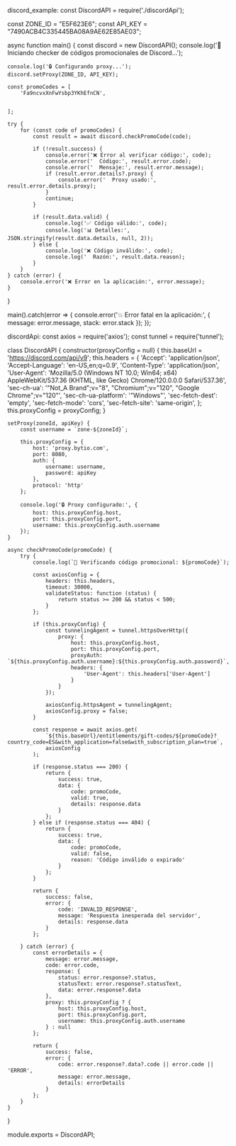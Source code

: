 discord_example:
const DiscordAPI = require('./discordApi');

const ZONE_ID = "E5F623E6";
const API_KEY = "7490ACB4C335445BA08A9AE62E85AE03";

async function main() {
    const discord = new DiscordAPI();
    console.log('🚀 Iniciando checker de códigos promocionales de Discord...');
    
    console.log('🔒 Configurando proxy...');
    discord.setProxy(ZONE_ID, API_KEY);
    
    const promoCodes = [
        'Fa9ncvxXnFwYsbp3YKhEfnCN',
      

    ];

    try {
        for (const code of promoCodes) {
            const result = await discord.checkPromoCode(code);
            
            if (!result.success) {
                console.error('❌ Error al verificar código:', code);
                console.error('  Código:', result.error.code);
                console.error('  Mensaje:', result.error.message);
                if (result.error.details?.proxy) {
                    console.error('  Proxy usado:', result.error.details.proxy);
                }
                continue;
            }

            if (result.data.valid) {
                console.log('✅ Código válido:', code);
                console.log('📊 Detalles:', JSON.stringify(result.data.details, null, 2));
            } else {
                console.log('❌ Código inválido:', code);
                console.log('  Razón:', result.data.reason);
            }
        }
    } catch (error) {
        console.error('❌ Error en la aplicación:', error.message);
    }
}

main().catch(error => {
    console.error('💥 Error fatal en la aplicación:', {
        message: error.message,
        stack: error.stack
    });
}); 

discordApi:
const axios = require('axios');
const tunnel = require('tunnel');

class DiscordAPI {
    constructor(proxyConfig = null) {
        this.baseUrl = 'https://discord.com/api/v9';
        this.headers = {
            'Accept': 'application/json',
            'Accept-Language': 'en-US,en;q=0.9',
            'Content-Type': 'application/json',
            'User-Agent': 'Mozilla/5.0 (Windows NT 10.0; Win64; x64) AppleWebKit/537.36 (KHTML, like Gecko) Chrome/120.0.0.0 Safari/537.36',
            'sec-ch-ua': '"Not_A Brand";v="8", "Chromium";v="120", "Google Chrome";v="120"',
            'sec-ch-ua-platform': '"Windows"',
            'sec-fetch-dest': 'empty',
            'sec-fetch-mode': 'cors',
            'sec-fetch-site': 'same-origin',
        };
        this.proxyConfig = proxyConfig;
    }

    setProxy(zoneId, apiKey) {
        const username = `zone-${zoneId}`;

        this.proxyConfig = {
            host: 'proxy.bytio.com',
            port: 8080,
            auth: {
                username: username,
                password: apiKey
            },
            protocol: 'http'
        };

        console.log('🔒 Proxy configurado:', {
            host: this.proxyConfig.host,
            port: this.proxyConfig.port,
            username: this.proxyConfig.auth.username
        });
    }

    async checkPromoCode(promoCode) {
        try {
            console.log(`🔄 Verificando código promocional: ${promoCode}`);
            
            const axiosConfig = {
                headers: this.headers,
                timeout: 30000,
                validateStatus: function (status) {
                    return status >= 200 && status < 500;
                }
            };

            if (this.proxyConfig) {
                const tunnelingAgent = tunnel.httpsOverHttp({
                    proxy: {
                        host: this.proxyConfig.host,
                        port: this.proxyConfig.port,
                        proxyAuth: `${this.proxyConfig.auth.username}:${this.proxyConfig.auth.password}`,
                        headers: {
                            'User-Agent': this.headers['User-Agent']
                        }
                    }
                });

                axiosConfig.httpsAgent = tunnelingAgent;
                axiosConfig.proxy = false;
            }

            const response = await axios.get(
                `${this.baseUrl}/entitlements/gift-codes/${promoCode}?country_code=ES&with_application=false&with_subscription_plan=true`,
                axiosConfig
            );

            if (response.status === 200) {
                return {
                    success: true,
                    data: {
                        code: promoCode,
                        valid: true,
                        details: response.data
                    }
                };
            } else if (response.status === 404) {
                return {
                    success: true,
                    data: {
                        code: promoCode,
                        valid: false,
                        reason: 'Código inválido o expirado'
                    }
                };
            }

            return {
                success: false,
                error: {
                    code: 'INVALID_RESPONSE',
                    message: 'Respuesta inesperada del servidor',
                    details: response.data
                }
            };

        } catch (error) {
            const errorDetails = {
                message: error.message,
                code: error.code,
                response: {
                    status: error.response?.status,
                    statusText: error.response?.statusText,
                    data: error.response?.data
                },
                proxy: this.proxyConfig ? {
                    host: this.proxyConfig.host,
                    port: this.proxyConfig.port,
                    username: this.proxyConfig.auth.username
                } : null
            };

            return {
                success: false,
                error: {
                    code: error.response?.data?.code || error.code || 'ERROR',
                    message: error.message,
                    details: errorDetails
                }
            };
        }
    }
}

module.exports = DiscordAPI; 